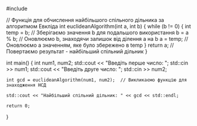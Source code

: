 #include <iostream>

// Функція для обчислення найбільшого спільного дільника за алгоритмом Евкліда
int euclideanAlgorithm(int a, int b) {
    while (b != 0) {
        int temp = b;  // Зберігаємо значення b для подальшого використання
        b = a % b;     // Оновлюємо b, знаходячи залишок від ділення a на b
        a = temp;      // Оновлюємо a значенням, яке було збережено в temp
    }
    return a;         // Повертаємо результат - найбільший спільний дільник
}

int main() {
    int num1, num2;
    std::cout << "Введіть перше число: ";
    std::cin >> num1;
    std::cout << "Введіть друге число: ";
    std::cin >> num2;

    int gcd = euclideanAlgorithm(num1, num2);  // Викликаємо функцію для знаходження НСД

    std::cout << "Найбільший спільний дільник: " << gcd << std::endl;

    return 0;
}
